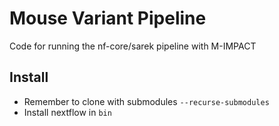 # Mouse Variant Pipeline

Code for running the nf-core/sarek pipeline with M-IMPACT

## Install

- Remember to clone with submodules `--recurse-submodules` 
- Install nextflow in `bin`

